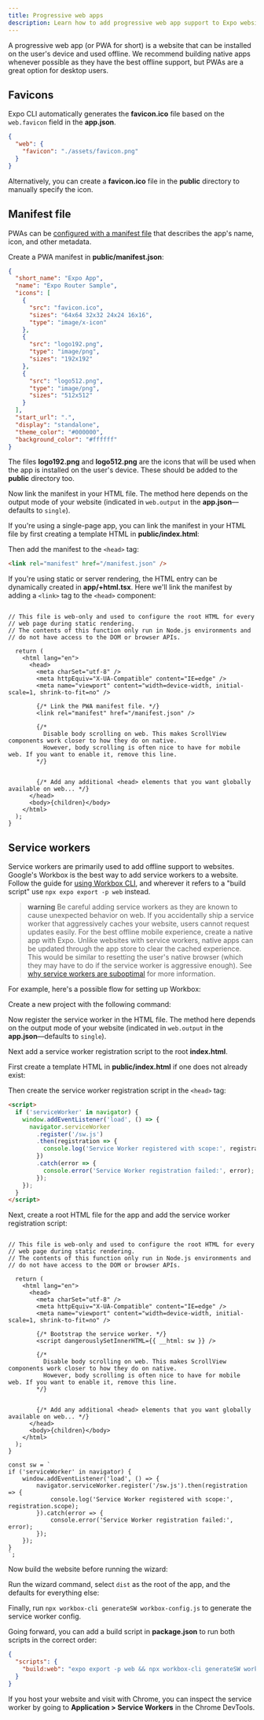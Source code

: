 ```yaml
---
title: Progressive web apps
description: Learn how to add progressive web app support to Expo websites.
---
```


A progressive web app (or PWA for short) is a website that can be installed on the user's device and used offline. We recommend building native apps whenever possible as they have the best offline support, but PWAs are a great option for desktop users.

## Favicons

Expo CLI automatically generates the **favicon.ico** file based on the `web.favicon` field in the **app.json**.

```json
{
  "web": {
    "favicon": "./assets/favicon.png"
  }
}
```

Alternatively, you can create a **favicon.ico** file in the **public** directory to manually specify the icon.

## Manifest file

PWAs can be [configured with a manifest file](https://developer.mozilla.org/en-US/docs/Web/Manifest) that describes the app's name, icon, and other metadata.

<Step label="1">

Create a PWA manifest in **public/manifest.json**:

```json
{
  "short_name": "Expo App",
  "name": "Expo Router Sample",
  "icons": [
    {
      "src": "favicon.ico",
      "sizes": "64x64 32x32 24x24 16x16",
      "type": "image/x-icon"
    },
    {
      "src": "logo192.png",
      "type": "image/png",
      "sizes": "192x192"
    },
    {
      "src": "logo512.png",
      "type": "image/png",
      "sizes": "512x512"
    }
  ],
  "start_url": ".",
  "display": "standalone",
  "theme_color": "#000000",
  "background_color": "#ffffff"
}
```

</Step>

<Step label="2">

The files **logo192.png** and **logo512.png** are the icons that will be used when the app is installed on the user's device. These should be added to the **public** directory too.

</Step>

<Step label="3">

Now link the manifest in your HTML file. The method here depends on the output mode of your website (indicated in `web.output` in the **app.json**––defaults to `single`).

<Tabs>

<Tab label="single">

If you're using a single-page app, you can link the manifest in your HTML file by first creating a template HTML in **public/index.html**:

Then add the manifest to the `<head>` tag:

```html
<link rel="manifest" href="/manifest.json" />
```

</Tab>

<Tab label="static & server">

If you're using static or server rendering, the HTML entry can be dynamically created in **app/+html.tsx**. Here we'll link the manifest by adding a `<link>` tag to the `<head>` component:

```tsx app/+html.tsx

// This file is web-only and used to configure the root HTML for every
// web page during static rendering.
// The contents of this function only run in Node.js environments and
// do not have access to the DOM or browser APIs.

  return (
    <html lang="en">
      <head>
        <meta charSet="utf-8" />
        <meta httpEquiv="X-UA-Compatible" content="IE=edge" />
        <meta name="viewport" content="width=device-width, initial-scale=1, shrink-to-fit=no" />

        {/* Link the PWA manifest file. */}
        <link rel="manifest" href="/manifest.json" />

        {/*
          Disable body scrolling on web. This makes ScrollView components work closer to how they do on native.
          However, body scrolling is often nice to have for mobile web. If you want to enable it, remove this line.
        */}
        

        {/* Add any additional <head> elements that you want globally available on web... */}
      </head>
      <body>{children}</body>
    </html>
  );
}
```

</Tab>

</Tabs>

</Step>

## Service workers

Service workers are primarily used to add offline support to websites. Google's Workbox is the best way to add service workers to a website. Follow the guide for [using Workbox CLI](https://developer.chrome.com/docs/workbox/modules/workbox-cli/), and wherever it refers to a "build script" use `npx expo export -p web` instead.

> **warning** Be careful adding service workers as they are known to cause unexpected behavior on web. If you accidentally ship a service worker that aggressively caches your website, users cannot request updates easily. For the best offline mobile experience, create a native app with Expo. Unlike websites with service workers, native apps can be updated through the app store to clear the cached experience. This would be similar to resetting the user's native browser (which they may have to do if the service worker is aggressive enough). See [why service workers are suboptimal](https://github.com/facebook/create-react-app/issues/2398) for more information.

For example, here's a possible flow for setting up Workbox:

<Step label="1">

Create a new project with the following command:

</Step>

<Step label="2">

Now register the service worker in the HTML file. The method here depends on the output mode of your website (indicated in `web.output` in the **app.json**––defaults to `single`).

<Tabs>

<Tab label="single">

Next add a service worker registration script to the root **index.html**.

First create a template HTML in **public/index.html** if one does not already exist:

Then create the service worker registration script in the `<head>` tag:

```html
<script>
  if ('serviceWorker' in navigator) {
    window.addEventListener('load', () => {
      navigator.serviceWorker
        .register('/sw.js')
        .then(registration => {
          console.log('Service Worker registered with scope:', registration.scope);
        })
        .catch(error => {
          console.error('Service Worker registration failed:', error);
        });
    });
  }
</script>
```

</Tab>

<Tab label="static & server">

Next, create a root HTML file for the app and add the service worker registration script:

```tsx app/+html.tsx

// This file is web-only and used to configure the root HTML for every
// web page during static rendering.
// The contents of this function only run in Node.js environments and
// do not have access to the DOM or browser APIs.

  return (
    <html lang="en">
      <head>
        <meta charSet="utf-8" />
        <meta httpEquiv="X-UA-Compatible" content="IE=edge" />
        <meta name="viewport" content="width=device-width, initial-scale=1, shrink-to-fit=no" />

        {/* Bootstrap the service worker. */}
        <script dangerouslySetInnerHTML={{ __html: sw }} />

        {/*
          Disable body scrolling on web. This makes ScrollView components work closer to how they do on native.
          However, body scrolling is often nice to have for mobile web. If you want to enable it, remove this line.
        */}
        

        {/* Add any additional <head> elements that you want globally available on web... */}
      </head>
      <body>{children}</body>
    </html>
  );
}

const sw = `
if ('serviceWorker' in navigator) {
    window.addEventListener('load', () => {
        navigator.serviceWorker.register('/sw.js').then(registration => {
            console.log('Service Worker registered with scope:', registration.scope);
        }).catch(error => {
            console.error('Service Worker registration failed:', error);
        });
    });
}
`;
```

</Tab>

</Tabs>

</Step>

<Step label="3">

Now build the website before running the wizard:

</Step>

<Step label="4">

Run the wizard command, select `dist` as the root of the app, and the defaults for everything else:

</Step>

<Step label="5">

Finally, run `npx workbox-cli generateSW workbox-config.js` to generate the service worker config.

Going forward, you can add a build script in **package.json** to run both scripts in the correct order:

```json package.json
{
  "scripts": {
    "build:web": "expo export -p web && npx workbox-cli generateSW workbox-config.js"
  }
}
```

</Step>

<Step label="6">

If you host your website and visit with Chrome, you can inspect the service worker by going to **Application > Service Workers** in the Chrome DevTools.

</Step>
